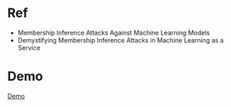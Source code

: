 # Ref
* Membership Inference Attacks Against Machine Learning Models
* Demystifying Membership Inference Attacks in Machine Learning as a Service

# Demo 
[Demo](https://drive.google.com/drive/folders/1tBH3rlyUSk-zo86j_udMsHFYO9HcDaq4)
